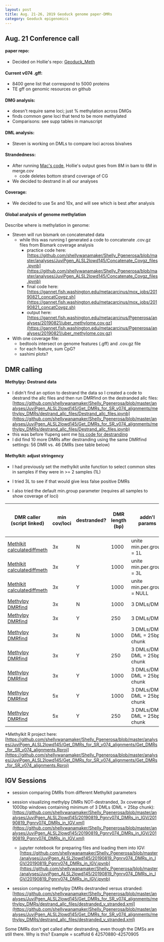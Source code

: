 ```yaml
---
layout: post
title: Aug. 21-26, 2019 Geoduck genome paper-DMRs
category: Geoduck epigenomics
---
```


## Aug. 21 Conference call

#### paper repo:
- Decided on Hollie's repo:  [Geoduck_Meth](https://github.com/hputnam/Geoduck_Meth)

#### Current v074 .gff:

- 8400 gene list that correspond to 5000 proteins
- TE gff on genomic resources on github

#### DMG analysis:

- doesn't require same loci; just % methylation across DMGs
- finds common gene loci that tend to be more methylated
- Comparisons: see supp tables in manuscript

#### DML analysis:
- Steven is working on DMLs to compare loci across bivalves

#### Strandedness: 

- After running [Mac's code](https://github.com/hputnam/Geoduck_Meth/blob/master/RAnalysis/Scripts/formatting_merging_gff.pl), Hollie's output goes from 8M in bam to 6M in merge.cov 
	- code deletes bottom strand coverage of CG 
- We decided to destrand in all our analyses

#### Coverage:
- We decided to use 5x and 10x, and will see which is best after analysis

#### Global analysis of genome methylation 
Describe where is methylation in genome:

- Steven will run bismark on concatenated data
	- while this was running I generated a code to concatenate .cov.gz files from Bismark coverage analysis
		- practice code here:  [https://github.com/shellywanamaker/Shelly_Pgenerosa/blob/master/analyses/JuviPgen_ALSL2lowd145/Concatenate_Covgz_files.ipynb](https://github.com/shellywanamaker/Shelly_Pgenerosa/blob/master/analyses/JuviPgen_ALSL2lowd145/Concatenate_Covgz_files.ipynb)
		- final code here: [https://gannet.fish.washington.edu/metacarcinus/mox_jobs/20190821_concatCovgz.sh](https://gannet.fish.washington.edu/metacarcinus/mox_jobs/20190821_concatCovgz.sh)
		- output here:  [https://gannet.fish.washington.edu/metacarcinus/Pgenerosa/analyses/20190821/uber_methylome.cov.gz](https://gannet.fish.washington.edu/metacarcinus/Pgenerosa/analyses/20190821/uber_methylome.cov.gz)
- With one coverage file:
	- bedtools intersect on genome features (.gff) and .cov.gz file
	- for each feature, sum CpG?
	- sashimi plots?
	

## DMR calling
#### Methylpy: Destrand data
- I didn't find an option to destrand the data so I created a code to destrand the allc files and then run DMRfind on the destranded allc files:  [https://github.com/shellywanamaker/Shelly_Pgenerosa/blob/master/analyses/JuviPgen_ALSL2lowd145/Get_DMRs_for_SR_v074_alignments/methylpy_DMRs/destrand_allc_files/Destrand_allc_files.ipynb](https://github.com/shellywanamaker/Shelly_Pgenerosa/blob/master/analyses/JuviPgen_ALSL2lowd145/Get_DMRs_for_SR_v074_alignments/methylpy_DMRs/destrand_allc_files/Destrand_allc_files.ipynb)
- this was before Yupeng sent me [his code for destranding](https://github.com/yupenghe/methylpy/issues/36)
- I did find 10 more DMRs after destranding using the same DMRfind settings: 56 DMR vs. 46 DMRs (see table below) 

#### Methylkit: adjust stringency
- I had previously set the methylkit unite function to select common sites in samples if they were in >= 2 samples (1L)

- I tried 3L to see if that would give less false positive DMRs

- I also tried the default min.group parameter (requires all samples to show coverage of loci)

|  DMR caller (script linked) | min cov/loci | destranded?| DMR length (bp)|addn'l params|# DMRs (output files linked)  |  
|---|---|---|---|---|---|
| [Methlkit calculatediffmeth](https://github.com/shellywanamaker/Shelly_Pgenerosa/blob/master/analyses/JuviPgen_ALSL2lowd145/Get_DMRs_for_SR_v074_alignments/Get_DMRs_for_SR_v074_alignments.Rmd) | 3x|N|1000|unite min.per.group = 1L |[3248](https://github.com/shellywanamaker/Shelly_Pgenerosa/blob/master/analyses/JuviPgen_ALSL2lowd145/Get_DMRs_for_SR_v074_alignments/SR_v074_ALvSL-L_hyperANDhypoDMR.tsv)  |  
| [Methlkit calculatediffmeth](https://github.com/shellywanamaker/Shelly_Pgenerosa/blob/master/analyses/JuviPgen_ALSL2lowd145/Get_DMRs_for_SR_v074_alignments/Get_DMRs_for_SR_v074_alignments_unite3LdestrandT.Rmd) | 3x|Y|1000|unite min.per.group = 3L |[529](https://github.com/shellywanamaker/Shelly_Pgenerosa/blob/master/analyses/JuviPgen_ALSL2lowd145/Get_DMRs_for_SR_v074_alignments/SR_v074_ALvSL-L_hyperANDhypoDMR_unite3Ldestrand.tsv)  |   
|[Methlkit calculatediffmeth](https://github.com/shellywanamaker/Shelly_Pgenerosa/blob/master/analyses/JuviPgen_ALSL2lowd145/Get_DMRs_for_SR_v074_alignments/Get_DMRs_for_SR_v074_alignments_unite3LdestrandT.Rmd) | 3x |Y|1000|unite min.per.group = NULL| [529](https://github.com/shellywanamaker/Shelly_Pgenerosa/blob/master/analyses/JuviPgen_ALSL2lowd145/Get_DMRs_for_SR_v074_alignments/SR_v074_ALvSL-L_hyperANDhypoDMR_unite.minpgdefault.destrand.tsv)  |   
|[Methylpy DMRfind](https://github.com/shellywanamaker/Shelly_Pgenerosa/blob/master/analyses/JuviPgen_ALSL2lowd145/Get_DMRs_for_SR_v074_alignments/methylpy_DMRs/Methylpy%20DMRs%20vs%20Methylkit%20DMRs.ipynb)  | 3x |N|1000|3 DMLs/DMR| [4](https://github.com/shellywanamaker/Shelly_Pgenerosa/blob/master/analyses/JuviPgen_ALSL2lowd145/Get_DMRs_for_SR_v074_alignments/methylpy_DMRs/DMR500bp__rms_results_collapsed.tsv)  |   
|[Methylpy DMRfind](https://github.com/shellywanamaker/Shelly_Pgenerosa/blob/master/analyses/JuviPgen_ALSL2lowd145/Get_DMRs_for_SR_v074_alignments/methylpy_DMRs/destrand_allc_files/Destrand_allc_files.ipynb) |3x |Y|250|3 DMLs/DMR |[0](https://github.com/shellywanamaker/Shelly_Pgenerosa/blob/master/analyses/JuviPgen_ALSL2lowd145/Get_DMRs_for_SR_v074_alignments/methylpy_DMRs/destrand_allc_files/DMR250_rms_results_collapsed.tsv)  |  
|[Methylpy DMRfind](https://github.com/shellywanamaker/Shelly_Pgenerosa/blob/master/analyses/JuviPgen_ALSL2lowd145/Get_DMRs_for_SR_v074_alignments/methylpy_DMRs/Methylpy%20DMRs%20vs%20Methylkit%20DMRs.ipynb) | 3x|N|1000|3 DMLs/DMR; DML = 25bp chunk |[46](https://github.com/shellywanamaker/Shelly_Pgenerosa/blob/master/analyses/JuviPgen_ALSL2lowd145/Get_DMRs_for_SR_v074_alignments/methylpy_DMRs/DMR1000bpMCmax25_rms_results_collapsed.tsv)  |   
|[Methylpy DMRfind](https://github.com/shellywanamaker/Shelly_Pgenerosa/blob/master/analyses/JuviPgen_ALSL2lowd145/Get_DMRs_for_SR_v074_alignments/methylpy_DMRs/destrand_allc_files/Destrand_allc_files.ipynb) |3x|Y|250| 3 DMLs/DMR; DML = 25bp chunk|[59](https://github.com/shellywanamaker/Shelly_Pgenerosa/blob/master/analyses/JuviPgen_ALSL2lowd145/Get_DMRs_for_SR_v074_alignments/methylpy_DMRs/destrand_allc_files/DMR250sortbpMCmax25cov3x_rms_results_collapsed.tsv) |
|[Methylpy DMRfind](https://github.com/shellywanamaker/Shelly_Pgenerosa/blob/master/analyses/JuviPgen_ALSL2lowd145/Get_DMRs_for_SR_v074_alignments/methylpy_DMRs/destrand_allc_files/Destrand_allc_files.ipynb) |3x|Y| 1000|3 DMLs/DMR; DML = 25bp chunk|[56](https://github.com/shellywanamaker/Shelly_Pgenerosa/blob/master/analyses/JuviPgen_ALSL2lowd145/Get_DMRs_for_SR_v074_alignments/methylpy_DMRs/destrand_allc_files/DMR1000sortbpMCmax25_rms_results_collapsed.tsv)|
|[Methylpy DMRfind](https://github.com/shellywanamaker/Shelly_Pgenerosa/blob/master/analyses/JuviPgen_ALSL2lowd145/Get_DMRs_for_SR_v074_alignments/methylpy_DMRs/destrand_allc_files/Destrand_allc_files.ipynb) |5x| Y|1000|3 DMLs/DMR; DML = 25bp chunk|[26](https://github.com/shellywanamaker/Shelly_Pgenerosa/blob/master/analyses/JuviPgen_ALSL2lowd145/Get_DMRs_for_SR_v074_alignments/methylpy_DMRs/destrand_allc_files/DMR1000sortbpMCmax25cov5x_rms_results_collapsed.tsv)|
|[Methylpy DMRfind](https://github.com/shellywanamaker/Shelly_Pgenerosa/blob/master/analyses/JuviPgen_ALSL2lowd145/Get_DMRs_for_SR_v074_alignments/methylpy_DMRs/destrand_allc_files/Destrand_allc_files.ipynb) |5x|Y|250 |3 DMLs/DMR; DML = 25bp chunk|[26](https://github.com/shellywanamaker/Shelly_Pgenerosa/blob/master/analyses/JuviPgen_ALSL2lowd145/Get_DMRs_for_SR_v074_alignments/methylpy_DMRs/destrand_allc_files/DMR250sortbpMCmax25cov5x_rms_results_collapsed.tsv)|

*Methylkit R project here:  [https://github.com/shellywanamaker/Shelly_Pgenerosa/blob/master/analyses/JuviPgen_ALSL2lowd145/Get_DMRs_for_SR_v074_alignments/Get_DMRs_for_SR_v074_alignments.Rproj](https://github.com/shellywanamaker/Shelly_Pgenerosa/blob/master/analyses/JuviPgen_ALSL2lowd145/Get_DMRs_for_SR_v074_alignments/Get_DMRs_for_SR_v074_alignments.Rproj)

## IGV Sessions
- session comparing DMRs from different Methylkit parameters

- session visualizing methylpy DMRs NOT-destranded, 3x coverage of 1000bp windows containing minimum of 3 DMLs (DML = 25bp chunk): [https://github.com/shellywanamaker/Shelly_Pgenerosa/blob/master/analyses/JuviPgen_ALSL2lowd145/20190819_Pgnrv074_DMRs_in_IGV/20190819_Pgnrv074_DMRs_in_IGV.xml](https://github.com/shellywanamaker/Shelly_Pgenerosa/blob/master/analyses/JuviPgen_ALSL2lowd145/20190819_Pgnrv074_DMRs_in_IGV/20190819_Pgnrv074_DMRs_in_IGV.xml)
	- jupyter notebook for preparing files and loading them into IGV:  [https://github.com/shellywanamaker/Shelly_Pgenerosa/blob/master/analyses/JuviPgen_ALSL2lowd145/20190819_Pgnrv074_DMRs_in_IGV/20190819_Pgnrv074_DMRs_in_IGV.ipynb](https://github.com/shellywanamaker/Shelly_Pgenerosa/blob/master/analyses/JuviPgen_ALSL2lowd145/20190819_Pgnrv074_DMRs_in_IGV/20190819_Pgnrv074_DMRs_in_IGV.ipynb) 
- session comparing methylpy DMRs destranded versus stranded:  [https://github.com/shellywanamaker/Shelly_Pgenerosa/blob/master/analyses/JuviPgen_ALSL2lowd145/Get_DMRs_for_SR_v074_alignments/methylpy_DMRs/destrand_allc_files/destranded_v_stranded.xml](https://github.com/shellywanamaker/Shelly_Pgenerosa/blob/master/analyses/JuviPgen_ALSL2lowd145/Get_DMRs_for_SR_v074_alignments/methylpy_DMRs/destrand_allc_files/destranded_v_stranded.xml)
 

Some DMRs don't get called after destranding, even though the DMSs are still there. Why is this? Example = scaffold 6 42570880-42570905




	




